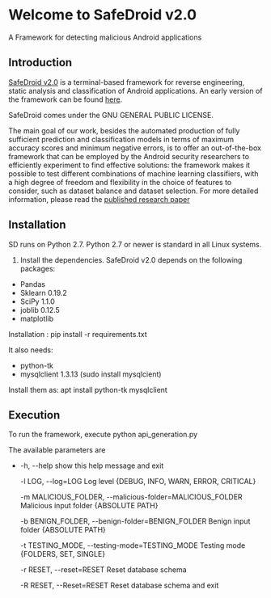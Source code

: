 # Welcome to SafeDroid v2.0 #
A Framework for detecting malicious Android applications

## Introduction ##
[SafeDroid v2.0](https://sites.google.com/di.uniroma1.it/safedroid2/home) is a terminal-based framework for reverse engineering, 
static analysis and classification of Android applications. An early version of the framework can be found [here]( https://github.com/Dubniak/SafeDroid). 

SafeDroid comes under the GNU GENERAL PUBLIC LICENSE.

The main goal of our work, besides the automated production of fully sufficient prediction and classification 
models in terms of maximum accuracy scores and minimum negative errors, is to offer an out-of-the-box framework that 
can be employed by the Android security researchers to efficiently experiment to find effective solutions: the 
framework makes it possible to test different combinations of machine learning classifiers, with a high degree of freedom and flexibility in the choice of features to consider, 
such as dataset balance and dataset selection. For more detailed information, please read the [published research paper](https://www.hindawi.com/journals/scn/2018/4672072/)

## Installation ##
SD runs on Python 2.7. 
Python 2.7 or newer is standard in all Linux systems. 

1.	Install the dependencies. SafeDroid v2.0 depends on the following packages:
-	Pandas 
-	Sklearn 0.19.2
-	SciPy 1.1.0
-	joblib 0.12.5 
-	matplotlib 

Installation :
pip install -r requirements.txt

It also needs:
-	python-tk 
-	mysqlclient 1.3.13 (sudo install mysqlcient) 

Install them as:
apt install python-tk mysqlclient

## Execution ##
To run the framework, execute 
python api_generation.py 

The available parameters are 
-	-h, --help            show this help message and exit

	-l LOG, --log=LOG     Log level {DEBUG, INFO, WARN, ERROR, CRITICAL}
  
	-m MALICIOUS_FOLDER, --malicious-folder=MALICIOUS_FOLDER
							Malicious input folder {ABSOLUTE PATH}
  
	-b BENIGN_FOLDER, --benign-folder=BENIGN_FOLDER
							Benign input folder {ABSOLUTE PATH}
							
	-t TESTING_MODE, --testing-mode=TESTING_MODE
							Testing mode {FOLDERS, SET, SINGLE}
  
	-r RESET, --reset=RESET
							Reset database schema
  
	-R RESET, --Reset=RESET
							Reset database schema and exit
